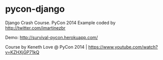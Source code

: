 pycon-django
============

Django Crash Course. PyCon 2014
Example coded by http://twitter.com/imartinezbr

Demo: http://survival-pycon.herokuapp.com/

Course by Keneth Love @ PyCon 2014 | 
https://www.youtube.com/watch?v=KZHXjGP71kQ
